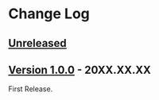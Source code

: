 # Change Log

## [Unreleased](https://github.com/colory-games/UEPlugin-ProceduralSplineComponent/compare/v1.0.0...main)

## [Version 1.0.0](https://github.com/colory-games/UEPlugin-ProceduralSplineComponent/compare/23eed9253287f55a561c6dfa723167a8a10a3a8a...v1.0.0) - 20XX.XX.XX

First Release.
